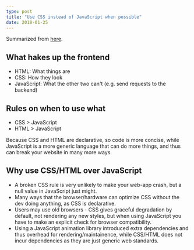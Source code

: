 ```yaml
---
type: post
title: "Use CSS instead of JavaScript when possible"
date: 2018-01-25
---
```


Summarized from [here](https://hackernoon.com/in-simple-terms-css-vs-javascript-abc9d709399d).

## What hakes up the frontend

* HTML: What things are
* CSS: How they look
* JavaScript: What the other two can't (e.g. send requests to the backend)

## Rules on when to use what

* CSS > JavaScript
* HTML > JavaScript

Because CSS and HTML are declarative, so code is more concise,
while JavaScript is a more generic language that can do more things,
and thus can break your website in many more ways.

## Why use CSS/HTML over JavaScript

* A broken CSS rule is very unlikely to make your web-app crash, but a null value in JavaScript just might.
* Many ways that the browser/hardware can optimize CSS without the dev doing anything, as CSS is declarative.
* Users may use old browsers - CSS gives graceful degradation by default, not rendering any new styles, but when using JavaScript you have to make an explicit check for browser compatibility.
* Using a JavaScript animation library introduced extra dependencies and thus overhead for rendering/maintainence, while CSS/HTML does not incur dependencies as they are just generic web standards.


